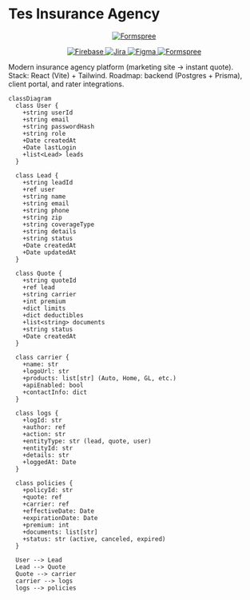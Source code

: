 


# Tes Insurance Agency

<p align="center">
  <a href="https://formspree.io/forms/xzzaowkq/submissions">
    <img src="https://img.shields.io/badge/Formspree-red?style=for-the-badge" alt="Formspree"/>
  </a>
</p>

<p align="center">
  <a href="https://firebase.google.com/">
    <img src="https://img.shields.io/badge/Firebase-FFCA28?style=for-the-badge&logo=firebase&logoColor=black" alt="Firebase"/>
  </a>
  <a href="https://www.atlassian.com/software/jira">
    <img src="https://img.shields.io/badge/Jira-0052CC?style=for-the-badge&logo=jira&logoColor=white" alt="Jira"/>
  </a>
  <a href="https://www.figma.com/">
    <img src="https://img.shields.io/badge/Figma-F24E1E?style=for-the-badge&logo=figma&logoColor=white" alt="Figma"/>
  </a>
  <a href="https://formspree.io/forms/xzzaowkq/submissions">
    <img src="https://img.shields.io/badge/Formspree-red?style=for-the-badge" alt="Formspree"/>
  </a>
</p>


Modern insurance agency platform (marketing site → instant quote).  
Stack: React (Vite) + Tailwind. Roadmap: backend (Postgres + Prisma), client portal, and rater integrations.


```mermaid
classDiagram
  class User {
    +string userId
    +string email
    +string passwordHash
    +string role
    +Date createdAt
    +Date lastLogin
    +list<Lead> leads
  }

  class Lead {
    +string leadId
    +ref user
    +string name
    +string email
    +string phone
    +string zip
    +string coverageType
    +string details
    +string status
    +Date createdAt
    +Date updatedAt
  }

  class Quote {
    +string quoteId
    +ref lead
    +string carrier
    +int premium
    +dict limits
    +dict deductibles
    +list<string> documents
    +string status
    +Date createdAt
  }

  class carrier {
    +name: str
    +logoUrl: str
    +products: list[str] (Auto, Home, GL, etc.)
    +apiEnabled: bool
    +contactInfo: dict
  }

  class logs {
    +logId: str
    +author: ref
    +action: str
    +entityType: str (lead, quote, user)
    +entityId: str
    +details: str
    +loggedAt: Date
  }

  class policies {
    +policyId: str
    +quote: ref
    +carrier: ref
    +effectiveDate: Date
    +expirationDate: Date
    +premium: int
    +documents: list[str]
    +status: str (active, canceled, expired)
  }

  User --> Lead
  Lead --> Quote
  Quote --> carrier
  carrier --> logs
  logs --> policies

